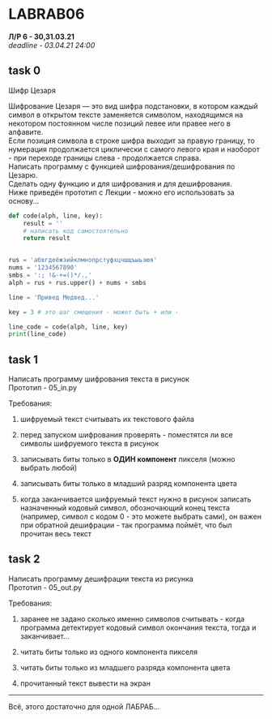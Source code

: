 # LABRAB06  

**Л/Р 6 - 30,31.03.21**  
_deadline - 03.04.21 24:00_  

## task 0  
Шифр Цезаря  

Шифрование Цезаря — это вид шифра подстановки, в котором каждый символ в открытом тексте заменяется символом, находящимся на некотором постоянном числе позиций левее или правее него в алфавите.  
Если позиция символа в строке шифра выходит за правую границу, то нумерация продолжается циклически с самого левого края и наоборот - при переходе границы слева - продолжается справа.  
Написать программу с функцией шифрования/дешифрования по Цезарю.  
Сделать одну функцию и для шифрования и для дешифрования.  
Ниже приведён прототип с Лекции - можно его использовать за основу...  

```py
def code(alph, line, key):
    result = ''
    # написать код самостоятельно
    return result


rus = 'абвгдеёжзийклмнопрстуфхцчшщъыьэюя'
nums = '1234567890'
smbs = ':; !&-+=()*/.,'
alph = rus + rus.upper() + nums + smbs

line = 'Привед Медвед...'

key = 3 # это шаг смещения - может быть + или -

line_code = code(alph, line, key)
print(line_code)
```

## task 1  

Написать программу шифрования текста в рисунок  
Прототип - 05_in.py  

Требования:  

1) шифруемый текст считывать их текстового файла  

2) перед запуском шифрования проверять - поместятся ли все символы шифруемого текста в рисунок  

3) записывать биты только в **ОДИН компонент** пикселя (можно выбрать любой)  

4) записывать биты только в младший разряд компонента цвета  

5) когда заканчивается шифруемый текст нужно в рисунок записать назначенный кодовый символ, обозночающий конец текста (например, символ с кодом 0 - это можете выбрать сами), он важен при обратной дешифрации - так программа поймёт, что был прочитан весь текст  

## task 2  

Написать программу дешифрации текста из рисунка  
Прототип - 05_out.py  

Требования:  

1) заранее не задано сколько именно символов считывать - когда программа детектирует кодовый символ окончания текста, тогда и заканчивает...  

2) читать биты только из одного компонента пикселя  

3) читать биты только из младшего разряда компонента цвета  

4) прочитанный текст вывести на экран  

---  

Всё, этого достаточно для одной ЛАБРАБ...
